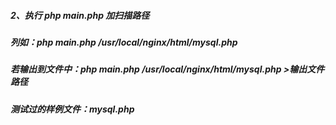 ##### 2、执行 php main.php 加扫描路径
##### 列如：php main.php /usr/local/nginx/html/mysql.php
##### 若输出到文件中：php main.php /usr/local/nginx/html/mysql.php >输出文件路径
##### 测试过的样例文件：mysql.php

